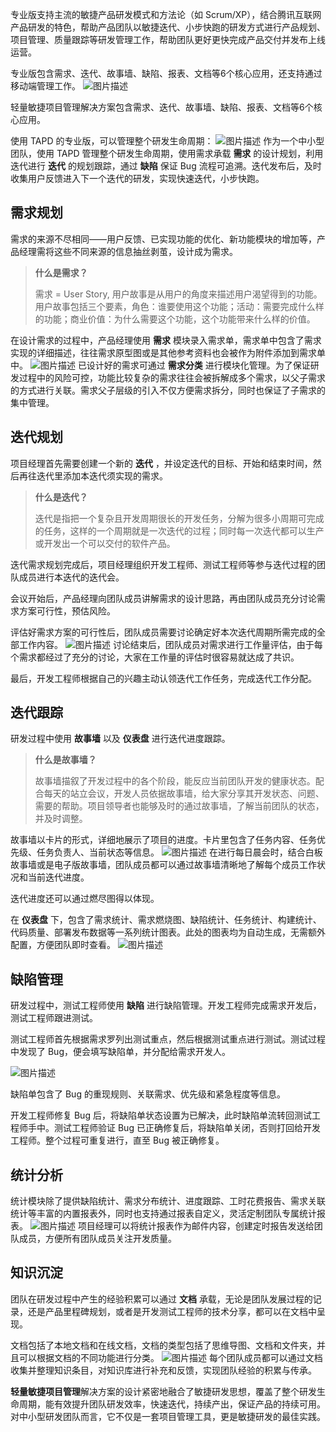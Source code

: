 
专业版支持主流的敏捷产品研发模式和方法论（如 Scrum/XP），结合腾讯互联网产品研发的特色，帮助产品团队以敏捷迭代、小步快跑的研发方式进行产品规划、项目管理、质量跟踪等研发管理工作，帮助团队更好更快完成产品交付并发布上线运营。

专业版包含需求、迭代、故事墙、缺陷、报表、文档等6个核心应用，还支持通过移动端管理工作。
![图片描述](https://main.qcloudimg.com/raw/105c63d5c2880759602c1f927f5a9a2e.png)



轻量敏捷项目管理解决方案包含需求、迭代、故事墙、缺陷、报表、文档等6个核心应用。

使用 TAPD 的专业版，可以管理整个研发生命周期：
![图片描述](https://main.qcloudimg.com/raw/58a75fc792ac9b2a442a15e51b39303f.png)
作为一个中小型团队，使用 TAPD 管理整个研发生命周期，使用需求承载 **需求** 的设计规划，利用迭代进行 **迭代** 的规划跟踪，通过 **缺陷** 保证 Bug 流程可追溯。迭代发布后，及时收集用户反馈进入下一个迭代的研发，实现快速迭代，小步快跑。

 

## 需求规划

需求的来源不尽相同——用户反馈、已实现功能的优化、新功能模块的增加等，产品经理需将这些不同来源的信息抽丝剥茧，设计成为需求。

> **什么是需求？**
>
> 需求 = User Story, 用户故事是从用户的角度来描述用户渴望得到的功能。 用户故事包括三个要素，角色：谁要使用这个功能；活动：需要完成什么样的功能；商业价值：为什么需要这个功能，这个功能带来什么样的价值。

 

在设计需求的过程中，产品经理使用 **需求** 模块录入需求单，需求单中包含了需求实现的详细描述，往往需求原型图或是其他参考资料也会被作为附件添加到需求单中。
![图片描述](https://main.qcloudimg.com/raw/d63d2947e4def328b42ba6079e80be1d.png)
已设计好的需求可通过 **需求分类** 进行模块化管理。为了保证研发过程中的风险可控，功能比较复杂的需求往往会被拆解成多个需求，以父子需求的方式进行关联。需求父子层级的引入不仅方便需求拆分，同时也保证了子需求的集中管理。

 

## 迭代规划

项目经理首先需要创建一个新的 **迭代** ，并设定迭代的目标、开始和结束时间，然后再往迭代里添加本迭代须实现的需求。

> **什么是迭代？**
>
> 迭代是指把一个复杂且开发周期很长的开发任务，分解为很多小周期可完成的任务，这样的一个周期就是一次迭代的过程；同时每一次迭代都可以生产或开发出一个可以交付的软件产品。

迭代需求规划完成后，项目经理组织开发工程师、测试工程师等参与迭代过程的团队成员进行本迭代的迭代会。

会议开始后，产品经理向团队成员讲解需求的设计思路，再由团队成员充分讨论需求方案可行性，预估风险。

评估好需求方案的可行性后，团队成员需要讨论确定好本次迭代周期所需完成的全部工作内容。
![图片描述](https://main.qcloudimg.com/raw/1e70a9d6d80975611d465ab3ed07837f.png)
讨论结束后，团队成员对需求进行工作量评估，由于每个需求都经过了充分的讨论，大家在工作量的评估时很容易就达成了共识。

最后，开发工程师根据自己的兴趣主动认领迭代工作任务，完成迭代工作分配。

 

## 迭代跟踪

研发过程中使用 **故事墙** 以及 **仪表盘** 进行迭代进度跟踪。

> **什么是故事墙？**
>
> 故事墙描叙了开发过程中的各个阶段，能反应当前团队开发的健康状态。配合每天的站立会议，开发人员依据故事墙，给大家分享其开发状态、问题、需要的帮助。项目领导者也能够及时的通过故事墙，了解当前团队的状态，并及时调整。

故事墙以卡片的形式，详细地展示了项目的进度。卡片里包含了任务内容、任务优先级、任务负责人、当前状态等信息。
![图片描述](https://main.qcloudimg.com/raw/8d834fb484bbf0a9f008c92c4f342fa6.png)
在进行每日晨会时，结合白板故事墙或是电子版故事墙，团队成员都可以通过故事墙清晰地了解每个成员工作状况和当前迭代进度。

迭代进度还可以通过燃尽图得以体现。

 

在 **仪表盘** 下，包含了需求统计、需求燃烧图、缺陷统计、任务统计、构建统计、代码质量、部署发布数据等一系列统计图表。此处的图表均为自动生成，无需额外配置，方便团队即时查看。
![图片描述](https://main.qcloudimg.com/raw/9e35a7f6f613161a77e09150b92f25de.png)

 

## 缺陷管理

研发过程中，测试工程师使用 **缺陷** 进行缺陷管理。开发工程师完成需求开发后，测试工程师跟进测试。

测试工程师首先根据需求罗列出测试重点，然后根据测试重点进行测试。测试过程中发现了 Bug，便会填写缺陷单，并分配给需求开发人。

![图片描述](https://main.qcloudimg.com/raw/20e78e7016528c368c4023f221bd3541.png)

缺陷单包含了 Bug 的重现规则、关联需求、优先级和紧急程度等信息。

开发工程师修复 Bug 后，将缺陷单状态设置为已解决，此时缺陷单流转回测试工程师手中。测试工程师验证 Bug 已正确修复后，将缺陷单关闭，否则打回给开发工程师。整个过程可重复进行，直至 Bug 被正确修复。

 

## 统计分析

统计模块除了提供缺陷统计、需求分布统计、进度跟踪、工时花费报告、需求关联统计等丰富的内置报表外，同时也支持通过报表自定义，灵活定制团队专属统计报表。
![图片描述](https://main.qcloudimg.com/raw/600ed1264075ea8639445ca54bfebb5a.png)
项目经理可以将统计报表作为邮件内容，创建定时报告发送给团队成员，方便所有团队成员关注开发质量。

 

## 知识沉淀

团队在研发过程中产生的经验积累可以通过 **文档** 承载，无论是团队发展过程的记录，还是产品里程碑规划，或者是开发测试工程师的技术分享，都可以在文档中呈现。

文档包括了本地文档和在线文档，文档的类型包括了思维导图、文档和文件夹，并且可以根据文档的不同功能进行分类。
![图片描述](https://main.qcloudimg.com/raw/e43ff7e79a1383df9039ecc6f2f2be12.png)
每个团队成员都可以通过文档收集并整理知识条目，对知识库进行补充和反馈，实现团队经验的积累与传承。

**轻量敏捷项目管理**解决方案的设计紧密地融合了敏捷研发思想，覆盖了整个研发生命周期，能有效提升团队研发效率，快速迭代，持续产出，保证产品的持续可用。对中小型研发团队而言，它不仅是一套项目管理工具，更是敏捷研发的最佳实践。
